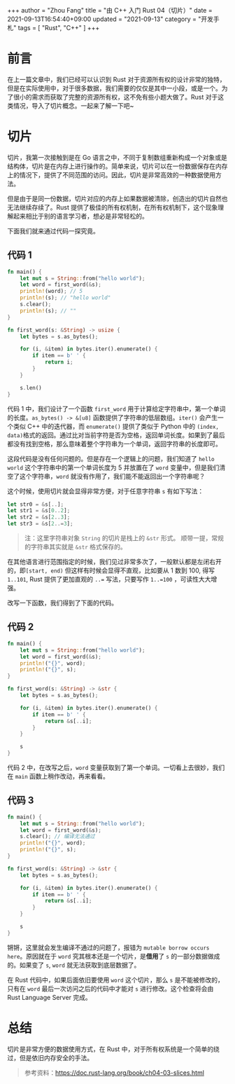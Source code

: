 +++
author = "Zhou Fang"
title = "由 C++ 入门 Rust 04（切片）"
date = 2021-09-13T16:54:40+09:00
updated = "2021-09-13"
category = "开发手札"
tags = [
    "Rust",
    "C++"
]
+++

# 前言
在上一篇文章中，我们已经可以认识到 Rust 对于资源所有权的设计非常的独特，但是在实际使用中，对于很多数据，我们需要的仅仅是其中一小段，或是一个。为了很小的需求而获取了完整的资源所有权，这不免有些小题大做了。Rust 对于这类情况，导入了切片概念。一起来了解一下吧~

# 切片
切片，我第一次接触到是在 Go 语言之中，不同于复制数组重新构成一个对象或是结构体，切片是在内存上进行操作的。简单来说，切片可以在一份数据保存在内存上的情况下，提供了不同范围的访问。因此，切片是非常高效的一种数据使用方法。

但是由于是同一份数据，切片对应的内存上如果数据被清除，创造出的切片自然也无法继续存续了。Rust 提供了极佳的所有权机制，在所有权机制下，这个现象理解起来相比于别的语言学习者，想必是非常轻松的。

下面我们就来通过代码一探究竟。

## 代码 1
```rust
fn main() {
    let mut s = String::from("hello world");
    let word = first_word(&s);
    println!(word); // 5
    println!(s); // "hello world"
    s.clear();
    println!(s); // ""
}

fn first_word(s: &String) -> usize {
    let bytes = s.as_bytes();

    for (i, &item) in bytes.iter().enumerate() {
        if item == b' ' {
            return i;
        }
    }

    s.len()
}
```

代码 1 中，我们设计了一个函数 `first_word` 用于计算给定字符串中，第一个单词的长度。`as_bytes() -> &[u8]` 函数提供了字符串的低层数组。`iter()` 会产生一个类似 C++ 中的迭代器，而 `enumerate()` 提供了类似于 Python 中的 `(index, data)`格式的返回。通过比对当前字符是否为空格，返回单词长度。如果到了最后都没有找到空格，那么意味着整个字符串为一个单词，返回字符串的长度即可。

这段代码是没有任何问题的。但是存在一个逻辑上的问题，我们知道了 `hello world` 这个字符串中的第一个单词长度为 5 并放置在了 `word` 变量中，但是我们清空了这个字符串，`word` 就没有作用了，我们能不能返回出一个字符串呢？

这个时候，使用切片就会显得非常方便，对于任意字符串 `s` 有如下写法：

```rust
let str0 = &s[..];
let str1 = &s[0..2];
let str2 = &s[2..3];
let str3 = &s[2..=3];
```

> 注：这里字符串对象 `String` 的切片是栈上的 `&str` 形式。
> 顺带一提，常规的字符串其实就是 `&str` 格式保存的。

在其他语言进行范围指定的时候，我们见过非常多次了，一般默认都是左闭右开的，即`[start, end)` 但这样有时候会显得不直观，比如要从 1 数到 100, 得写 `1..101`, Rust 提供了更加直观的 `..=` 写法，只要写作 `1..=100` ，可读性大大增强。

改写一下函数，我们得到了下面的代码。

## 代码 2
```rust
fn main() {
    let mut s = String::from("hello world");
    let word = first_word(&s);
    println!("{}", word);
    println!("{}", s);
}

fn first_word(s: &String) -> &str {
    let bytes = s.as_bytes();

    for (i, &item) in bytes.iter().enumerate() {
        if item == b' ' {
            return &s[..i];
        }
    }

    s
}
```

代码 2 中，在改写之后，`word` 变量获取到了第一个单词。一切看上去很妙，我们在 `main` 函数上稍作改动，再来看看。

## 代码 3
```rust
fn main() {
    let mut s = String::from("hello world");
    let word = first_word(&s);
    s.clear(); // 编译无法通过
    println!("{}", word);
    println!("{}", s);
}

fn first_word(s: &String) -> &str {
    let bytes = s.as_bytes();

    for (i, &item) in bytes.iter().enumerate() {
        if item == b' ' {
            return &s[..i];
        }
    }

    s
}
```

锵锵，这里就会发生编译不通过的问题了，报错为 `mutable borrow occurs here`。原因就在于 `word` 究其根本还是一个切片，是**借用**了 `s` 的一部分数据做成的。如果变了 `s`, `word` 就无法获取到底层数据了。

在 Rust 代码中，如果后面依旧要使用 `word` 这个切片，那么 `s` 是不能被修改的，只有在 `word` 最后一次访问之后的代码中才能对 `s` 进行修改。这个检查将会由 Rust Language Server 完成。

# 总结
切片是非常方便的数据使用方式，在 Rust 中，对于所有权系统是一个简单的绕过，但是依旧内存安全的手法。

> 参考资料：https://doc.rust-lang.org/book/ch04-03-slices.html
